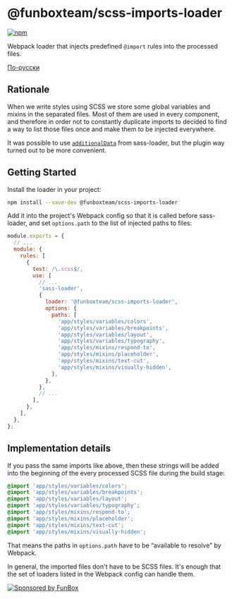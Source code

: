 # @funboxteam/scss-imports-loader

[![npm](https://img.shields.io/npm/v/@funboxteam/scss-imports-loader.svg)](https://www.npmjs.com/package/@funboxteam/scss-imports-loader)

Webpack loader that injects predefined `@import` rules into the processed files.

[По-русски](./README.ru.md)

## Rationale

When we write styles using SCSS we store some global variables and mixins in the separated files. Most of them are used
in every component, and therefore in order not to constantly duplicate imports to decided to find a way to list those
files once and make them to be injected everywhere.

It was possible to use [`additionalData`](https://webpack.js.org/loaders/sass-loader/#additionaldata) from sass-loader,
but the plugin way turned out to be more convenient.

## Getting Started

Install the loader in your project:

```bash
npm install --save-dev @funboxteam/scss-imports-loader
```

Add it into the project's Webpack config so that it is called before sass-loader, and set `options.path` to the list
of injected paths to files:

```js
module.exports = {
  // ...
  module: {
    rules: [
      {
        test: /\.scss$/,
        use: [
          // ...
          'sass-loader',
          {
            loader: '@funboxteam/scss-imports-loader',
            options: {
              paths: [
                'app/styles/variables/colors',
                'app/styles/variables/breakpoints',
                'app/styles/variables/layout',
                'app/styles/variables/typography',
                'app/styles/mixins/respond-to',
                'app/styles/mixins/placeholder',
                'app/styles/mixins/text-cut',
                'app/styles/mixins/visually-hidden',
              ],
            },
          },
          // ...
        ],
      },
    ],
  },
};
```

## Implementation details

If you pass the same imports like above, then these strings will be added into the beginning of the every processed 
SCSS file during the build stage: 

```scss
@import 'app/styles/variables/colors';
@import 'app/styles/variables/breakpoints';
@import 'app/styles/variables/layout';
@import 'app/styles/variables/typography';
@import 'app/styles/mixins/respond-to';
@import 'app/styles/mixins/placeholder';
@import 'app/styles/mixins/text-cut';
@import 'app/styles/mixins/visually-hidden';
```

That means the paths in `options.path` have to be “available to resolve” by Webpack. 

In general, the imported files don't have to be SCSS files.
It's enough that the set of loaders listed in the Webpack config can handle them.

[![Sponsored by FunBox](https://funbox.ru/badges/sponsored_by_funbox_centered.svg)](https://funbox.ru)
